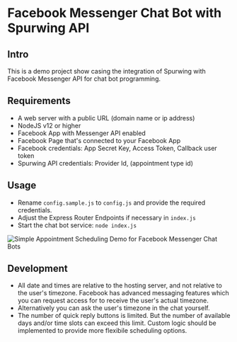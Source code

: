 # Facebook Messenger Chat Bot with Spurwing API


## Intro
This is a demo project show casing the integration of Spurwing with Facebook Messenger API for chat bot programming.

## Requirements
- A web server with a public URL (domain name or ip address)
- NodeJS v12 or higher
- Facebook App with Messenger API enabled
- Facebook Page that's connected to your Facebook App
- Facebook credentials: App Secret Key, Access Token, Callback user token
- Spurwing API credentials: Provider Id, (appointment type id)

## Usage
- Rename `config.sample.js` to `config.js` and provide the required credentials.
- Adjust the Express Router Endpoints if necessary in `index.js`
- Start the chat bot service: `node index.js`

![Simple Appointment Scheduling Demo for Facebook Messenger Chat Bots](NodeJS/assets/fbchat.png)

## Development
- All date and times are relative to the hosting server, and not relative to the user's timezone. Facebook has advanced messaging features which you can request access for to receive the user's actual timezone.
- Alternatively you can ask the user's timezone in the chat yourself.
- The number of quick reply buttons is limited. But the number of available days and/or time slots can exceed this limit. Custom logic should be implemented to provide more flexibile scheduling options.

